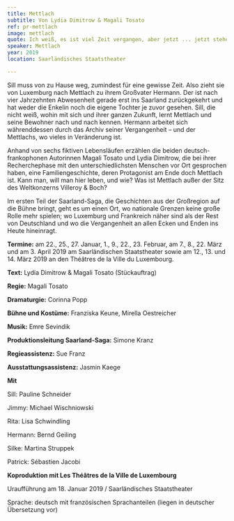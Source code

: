 ```yaml
---
title: Mettlach
subtitle: Von Lydia Dimitrow & Magali Tosato
ref: pr-mettlach
image: mettlach
quote: Ich weiß, es ist viel Zeit vergangen, aber jetzt ... jetzt stehen wir beide hier.
speaker: Mettlach
year: 2019
location: Saarländisches Staatstheater

---
```


Sill muss von zu Hause weg, zumindest für eine gewisse Zeit. Also zieht sie von Luxemburg nach Mettlach zu ihrem Großvater Hermann. Der ist nach vier Jahrzehnten Abwesenheit gerade erst ins Saarland zurückgekehrt und hat weder die Enkelin noch die eigene Tochter je zuvor gesehen. Sill, die nicht weiß, wohin mit sich und ihrer ganzen Zukunft, lernt Mettlach und seine Bewohner nach und nach kennen. Hermann arbeitet sich währenddessen durch das Archiv seiner Vergangenheit – und der Mettlachs, wo vieles in Veränderung ist.
 
Anhand von sechs fiktiven Lebensläufen erzählen die beiden deutsch-frankophonen Autorinnen Magali Tosato und Lydia Dimitrow, die bei ihrer Recherchephase mit den unterschiedlichsten Menschen vor Ort gesprochen haben, eine Familiengeschichte, deren Protagonist am Ende doch Mettlach ist. Kann man, will man hier leben, und wie? Was ist Mettlach außer der Sitz des Weltkonzerns Villeroy & Boch? 
 
Im ersten Teil der Saarland-Saga, die Geschichten aus der Großregion auf die Bühne bringt, geht es um einen Ort, wo nationale Grenzen keine große Rolle mehr spielen; wo Luxemburg und Frankreich näher sind als der Rest von Deutschland und wo die Vergangenheit an allen Ecken und Enden ins Heute hineinragt.

**Termine:** am 22., 25., 27. Januar, 1., 9., 22., 23. Februar, am 7., 8., 22. März und am 3. April 2019 am Saarländischen Staatstheater sowie am 12., 13. und 14. März 2019 an den Théâtres de la Ville du Luxembourg.

**Text:** Lydia Dimitrow & Magali Tosato (Stückauftrag)

**Regie:** Magali Tosato

**Dramaturgie:** Corinna Popp

**Bühne und Kostüme:** Franziska Keune, Mirella Oestreicher

**Musik:** Emre Sevindik

**Produktionsleitung Saarland-Saga:** Simone Kranz

**Regieassistenz:** Sue Franz

**Ausstattungsassistenz:** Jasmin Kaege


**Mit**

Sill: Pauline Schneider

Jimmy: Michael Wischniowski

Rita: Lisa Schwindling 

Hermann: Bernd Geiling

Silke: Martina Struppek

Patrick: Sébastien Jacobi


**Koproduktion mit Les Théâtres de la Ville de Luxembourg**


Uraufführung am 18. Januar 2019 / Saarländisches Staatstheater

Sprache: deutsch mit französischen Sprachanteilen (liegen in deutscher Übersetzung vor)
